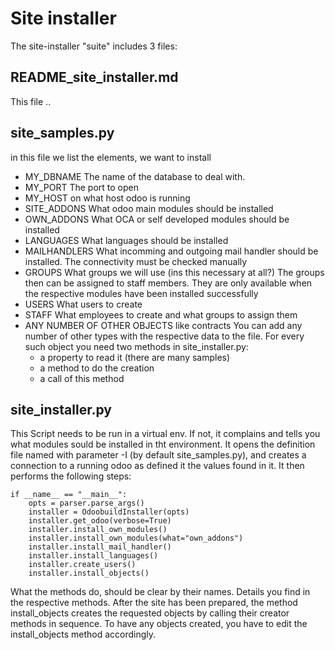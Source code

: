 # Site installer
The site-installer "suite" includes 3 files:

## README_site_installer.md
This file ..

## site_samples.py
in this file we list the elements, we want to install
- MY_DBNAME
    The name of the database to deal with.
- MY_PORT
  The port to open
- MY_HOST
  on what host odoo is running
- SITE_ADDONS
  What odoo main modules should be installed
- OWN_ADDONS
  What OCA or self developed modules should be installed
- LANGUAGES
  What languages should be installed
- MAILHANDLERS
  What incomming and outgoing mail handler should be installed.
  The connectivity must be checked manually
- GROUPS
  What groups we will use (ins this necessary at all?)
  The groups then can be assigned to staff members.
  They are only available when the respective modules have been installed successfully
- USERS
  What users to create
- STAFF
  What employees to create and what groups to assign them
- ANY NUMBER OF OTHER OBJECTS like contracts
  You can add any number of other types with the respective data
  to the file.
  For every such object you need two methods in site_installer.py:
  - a property to read it (there are many samples)
  - a method to do the creation
  - a call of this method


## site_installer.py
This Script needs to be run in a virtual env. If not, it complains and tells you what modules sould be installed in tht environment.
It opens the definition file named with parameter -I (by default site_samples.py), and creates a connection to a running odoo as defined it the values found in it.
It then performs the following steps:

    if __name__ == "__main__":
        opts = parser.parse_args()
        installer = OdoobuildInstaller(opts)
        installer.get_odoo(verbose=True)
        installer.install_own_modules()
        installer.install_own_modules(what="own_addons")
        installer.install_mail_handler()
        installer.install_languages()
        installer.create_users()
        installer.install_objects()

What the methods do, should be clear by their names. Details you find in the respective methods.
After the site has been prepared, the method install_objects creates the requested objects by calling their creator methods in sequence.
To have any objects created, you have to edit the install_objects method accordingly.